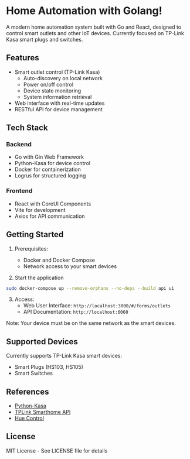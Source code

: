 # Home Automation with Golang!

A modern home automation system built with Go and React, designed to control smart outlets and other IoT devices. Currently focused on TP-Link Kasa smart plugs and switches.

## Features

- Smart outlet control (TP-Link Kasa)
  - Auto-discovery on local network
  - Power on/off control
  - Device state monitoring
  - System information retrieval
- Web interface with real-time updates
- RESTful API for device management

## Tech Stack

### Backend
- Go with Gin Web Framework
- Python-Kasa for device control
- Docker for containerization
- Logrus for structured logging

### Frontend
- React with CoreUI Components
- Vite for development
- Axios for API communication

## Getting Started

1. Prerequisites:
   - Docker and Docker Compose
   - Network access to your smart devices

2. Start the application
```bash
sudo docker-compose up --remove-orphans --no-deps --build api ui
```

3. Access:
   - Web User Interface: `http://localhost:3000/#/forms/outlets`
   - API Documentation: `http://localhost:6060`

Note: Your device must be on the same network as the smart devices.

## Supported Devices

Currently supports TP-Link Kasa smart devices:
- Smart Plugs (HS103, HS105)
- Smart Switches

## References
- [Python-Kasa](https://github.com/python-kasa/python-kasa)
- [TPLink Smarthome API](https://github.com/plasticrake/tplink-smarthome-api)
- [Hue Control](https://github.com/tigoe/hue-control)

## License

MIT License - See LICENSE file for details